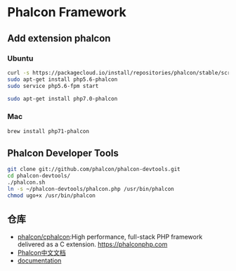 # Phalcon Framework

## Add extension phalcon

### Ubuntu

```sh
curl -s https://packagecloud.io/install/repositories/phalcon/stable/script.deb.sh | sudo bash
sudo apt-get install php5.6-phalcon
sudo service php5.6-fpm start

sudo apt-get install php7.0-phalcon
```

### Mac

```sh
brew install php71-phalcon
```

## Phalcon Developer Tools

```sh
git clone git://github.com/phalcon/phalcon-devtools.git
cd phalcon-devtools/
./phalcon.sh
ln -s ~/phalcon-devtools/phalcon.php /usr/bin/phalcon
chmod ugo+x /usr/bin/phalcon
```

## 仓库

- [phalcon/cphalcon](https://github.com/phalcon/cphalcon):High performance, full-stack PHP framework delivered as a C extension. <https://phalconphp.com>
- [Phalcon中文文档](http://docs.iphalcon.cn/)
- [documentation](https://docs.phalconphp.com/en/3.2)
